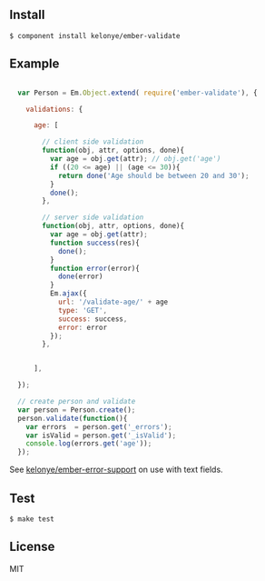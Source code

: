 Install
---

    $ component install kelonye/ember-validate

Example
---

```javascript

  var Person = Em.Object.extend( require('ember-validate'), {

    validations: {

      age: [

        // client side validation
        function(obj, attr, options, done){
          var age = obj.get(attr); // obj.get('age')
          if ((20 <= age) || (age <= 30)){
            return done('Age should be between 20 and 30');
          }
          done();
        },

        // server side validation
        function(obj, attr, options, done){
          var age = obj.get(attr);
          function success(res){
            done();
          }
          function error(error){
            done(error)
          }
          Em.ajax({
            url: '/validate-age/' + age
            type: 'GET',
            success: success,
            error: error
          });
        },   


      ],

  });

  // create person and validate
  var person = Person.create();
  person.validate(function(){
    var errors  = person.get('_errors');
    var isValid = person.get('_isValid');
    console.log(errors.get('age'));
  });

```

See [kelonye/ember-error-support](https://github.com/kelonye/ember-error-support) on use with text fields.

Test
---
  
    $ make test

License
---

MIT